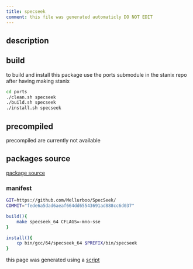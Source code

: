 ```yaml
---
title: specseek
comment: this file was generated automaticly DO NOT EDIT
---
```

## description

## build
to build and install this package use the ports submodule in the stanix repo
after having making stanix
```sh
cd ports
./clean.sh specseek
./build.sh specseek
./install.sh specseek
```

## precompiled
precompiled are currently not available

## packages source
[package source](https://github.com/tayoky/ports/tree/main/ports/specseek)  

### manifest
```bash
GIT=https://github.com/Mellurboo/SpecSeek/
COMMIT="fede6a5dad6aeaf664dd65543691ad888cc6d037"

build(){
	make specseek_64 CFLAGS=-mno-sse
}

install(){
	cp bin/gcc/64/specseek_64 $PREFIX/bin/specseek
}
```

this page was generated using a [script](../../update-packages.md)
